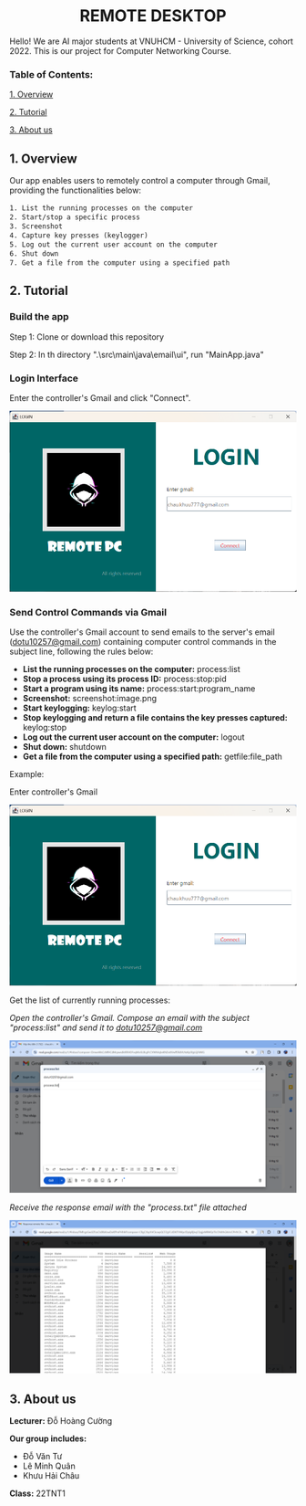 # <center>REMOTE DESKTOP</center>

Hello! We are AI major students at VNUHCM - University of Science, cohort 2022. This is our project for Computer Networking Course. 

### Table of Contents:

  [1. Overview](#1-overview)
  
  [2. Tutorial](#3-tutorial)
  
  [3. About us](#3-about-us)

## 1. Overview
Our app enables users to remotely control a computer through Gmail, providing the functionalities below:

    1. List the running processes on the computer
    2. Start/stop a specific process
    3. Screenshot
    4. Capture key presses (keylogger)
    5. Log out the current user account on the computer
    6. Shut down
    7. Get a file from the computer using a specified path

## 2. Tutorial 
### Build the app

Step 1: Clone or download this repository

Step 2: In th directory ".\src\main\java\email\ui", run "MainApp.java"


### Login Interface

Enter the controller's Gmail and click "Connect".

![login interface](./img-for-readme/login.png)

### Send Control Commands via Gmail

Use the controller's Gmail account to send emails to the server's email (dotu10257@gmail.com) containing computer control commands in the subject line, following the rules below: 
- **List the running processes on the computer:** process:list
- **Stop a process using its process ID:** process:stop:pid 
- **Start a program using its name:** process:start:program_name
- **Screenshot:** screenshot:image.png
- **Start keylogging:** keylog:start
- **Stop keylogging and return a file contains the key presses captured:** keylog:stop
- **Log out the current user account on the computer:** logout
- **Shut down:** shutdown
- **Get a file from the computer using a specified path:** getfile:file_path

Example:

Enter controller's Gmail

![enter controller's gmail](./img-for-readme/login.png)

Get the list of currently running processes:

*Open the controller's Gmail. Compose an email with the subject  "process:list" and send it to dotu10257@gmail.com*

![compose an email with the subject  "process:list"](./img-for-readme/email_example1.png)

*Receive the response email with the "process.txt" file attached*

![response email](./img-for-readme/email_example3.png)

## 3. About us
**Lecturer:** Đỗ Hoàng Cường

**Our group includes:**
- Đỗ Văn Tư
- Lê Minh Quân
- Khưu Hải Châu

**Class:** 22TNT1
